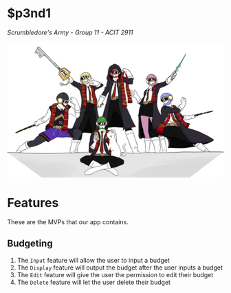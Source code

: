 # $p3nd1
*Scrumbledore's Army - Group 11 - ACIT 2911*

![alt text](https://github.com/FriedSu/ForNotes/raw/master/images/S_Banner.png "Members of Scrumbledore's Army")

Features
========
These are the MVPs that our app contains.

Budgeting
---------
        
1. The `Input` feature will allow the user to input a budget
2. The `Display` feature will output the budget after the user inputs a budget
3. The `Edit` feature will give the user the permission to edit their budget
4. The `Delete` feature will let the user delete their budget
    




